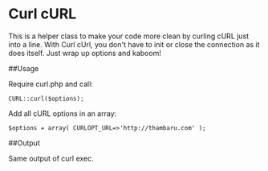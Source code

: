 # Curl cURL

This is a helper class to make your code more clean by curling cURL just into a line. With Curl cUrl, you don't have to init or close the connection as it does itself. Just wrap up options and kaboom!

##Usage

Require curl.php and call:

`CURL::curl($options);`

Add all cURL options in an array:

`$options = array(
CURLOPT_URL=>'http://thambaru.com'
);`

##Output

Same output of curl exec.
